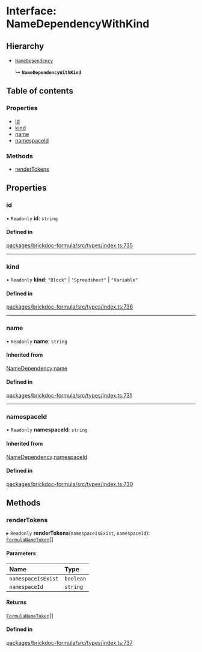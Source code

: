 # Interface: NameDependencyWithKind

## Hierarchy

- [`NameDependency`](NameDependency.md)

  ↳ **`NameDependencyWithKind`**

## Table of contents

### Properties

- [id](NameDependencyWithKind.md#id)
- [kind](NameDependencyWithKind.md#kind)
- [name](NameDependencyWithKind.md#name)
- [namespaceId](NameDependencyWithKind.md#namespaceid)

### Methods

- [renderTokens](NameDependencyWithKind.md#rendertokens)

## Properties

### <a id="id" name="id"></a> id

• `Readonly` **id**: `string`

#### Defined in

[packages/brickdoc-formula/src/types/index.ts:735](https://github.com/brickdoc/brickdoc/blob/main/packages/brickdoc-formula/src/types/index.ts#L735)

___

### <a id="kind" name="kind"></a> kind

• `Readonly` **kind**: ``"Block"`` \| ``"Spreadsheet"`` \| ``"Variable"``

#### Defined in

[packages/brickdoc-formula/src/types/index.ts:736](https://github.com/brickdoc/brickdoc/blob/main/packages/brickdoc-formula/src/types/index.ts#L736)

___

### <a id="name" name="name"></a> name

• `Readonly` **name**: `string`

#### Inherited from

[NameDependency](NameDependency.md).[name](NameDependency.md#name)

#### Defined in

[packages/brickdoc-formula/src/types/index.ts:731](https://github.com/brickdoc/brickdoc/blob/main/packages/brickdoc-formula/src/types/index.ts#L731)

___

### <a id="namespaceid" name="namespaceid"></a> namespaceId

• `Readonly` **namespaceId**: `string`

#### Inherited from

[NameDependency](NameDependency.md).[namespaceId](NameDependency.md#namespaceid)

#### Defined in

[packages/brickdoc-formula/src/types/index.ts:730](https://github.com/brickdoc/brickdoc/blob/main/packages/brickdoc-formula/src/types/index.ts#L730)

## Methods

### <a id="rendertokens" name="rendertokens"></a> renderTokens

▸ `Readonly` **renderTokens**(`namespaceIsExist`, `namespaceId`): [`FormulaNameToken`](FormulaNameToken.md)[]

#### Parameters

| Name | Type |
| :------ | :------ |
| `namespaceIsExist` | `boolean` |
| `namespaceId` | `string` |

#### Returns

[`FormulaNameToken`](FormulaNameToken.md)[]

#### Defined in

[packages/brickdoc-formula/src/types/index.ts:737](https://github.com/brickdoc/brickdoc/blob/main/packages/brickdoc-formula/src/types/index.ts#L737)
